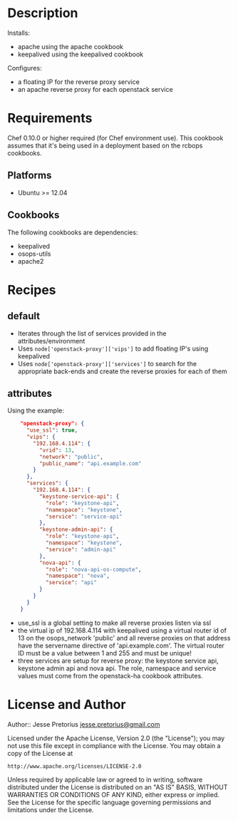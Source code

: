 Description
===========

Installs:

* apache using the apache cookbook
* keepalived using the keepalived cookbook

Configures:
* a floating IP for the reverse proxy service
* an apache reverse proxy for each openstack service

Requirements
============

Chef 0.10.0 or higher required (for Chef environment use).
This cookbook assumes that it's being used in a deployment based on the rcbops cookbooks.

Platforms
--------

* Ubuntu >= 12.04

Cookbooks
---------

The following cookbooks are dependencies:

* keepalived
* osops-utils
* apache2

Recipes
=======

default
----
- Iterates through the list of services provided in the attributes/environment
- Uses `node['openstack-proxy']['vips']` to add floating IP's using keepalived
- Uses `node['openstack-proxy']['services']` to search for the appropriate back-ends and create the reverse proxies for each of them

attributes
----
Using the example:

```json
    "openstack-proxy": {
      "use_ssl": true,
      "vips": {
        "192.168.4.114": {
          "vrid": 13,
          "network": "public",
          "public_name": "api.example.com"
        }
      },
      "services": {
        "192.168.4.114": {
          "keystone-service-api": {
            "role": "keystone-api",
            "namespace": "keystone",
            "service": "service-api"
          },
          "keystone-admin-api": {
            "role": "keystone-api",
            "namespace": "keystone",
            "service": "admin-api"
          },
          "nova-api": {
            "role": "nova-api-os-compute",
            "namespace": "nova",
            "service": "api"
          }
        }
      }
    }
```

- use_ssl is a global setting to make all reverse proxies listen via ssl
- the virtual ip of 192.168.4.114 with keepalived using a virtual router id of 13 on the osops_network 'public' and all reverse proxies on that address have the servername directive of 'api.example.com'. The virtual router ID must be a value between 1 and 255 and must be unique!
- three services are setup for reverse proxy: the keystone service api, keystone admin api and nova api. The role, namespace and service values must come from the openstack-ha cookbook attributes.

License and Author
==================

Author:: Jesse Pretorius <jesse.pretorius@gmail.com>

Licensed under the Apache License, Version 2.0 (the "License");
you may not use this file except in compliance with the License.
You may obtain a copy of the License at

    http://www.apache.org/licenses/LICENSE-2.0

Unless required by applicable law or agreed to in writing, software
distributed under the License is distributed on an "AS IS" BASIS,
WITHOUT WARRANTIES OR CONDITIONS OF ANY KIND, either express or implied.
See the License for the specific language governing permissions and
limitations under the License.
